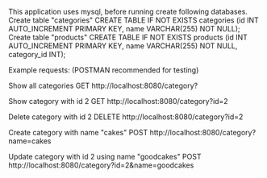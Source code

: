 This application uses mysql, before running create following databases.
Create table "categories"
CREATE TABLE IF NOT EXISTS categories (id INT AUTO_INCREMENT PRIMARY KEY, name VARCHAR(255) NOT NULL);
Create table "products"
CREATE TABLE IF NOT EXISTS products (id INT AUTO_INCREMENT PRIMARY KEY, name VARCHAR(255) NOT NULL, category_id INT);

Example requests: (POSTMAN recommended for testing)

Show all categories
GET http://localhost:8080/category?

Show category with id 2
GET http://localhost:8080/category?id=2

Delete category with id 2
DELETE http://localhost:8080/category?id=2

Create category with name "cakes"
POST http://localhost:8080/category?name=cakes

Update category with id 2 using name "goodcakes"
POST http://localhost:8080/category?id=2&name=goodcakes
